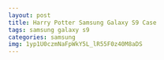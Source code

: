 ```yaml
---
layout: post
title: Harry Potter Samsung Galaxy S9 Case
tags: samsung galaxy s9
categories: samsung
img: 1yp1U0czmNaFpWkY5L_lR55F0z40M8aDS
---
```

